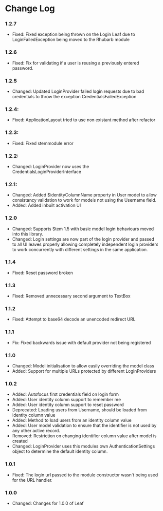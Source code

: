 # Change Log

### 1.2.7

* Fixed:        Fixed exception being thrown on the Login Leaf due to LoginFailedException being moved to the Rhubarb module

### 1.2.6

* Fixed:        Fix for validating if a user is reusing a previously entered password.

### 1.2.5

* Changed:      Updated LoginProvider failed login requests due to bad credentials to throw the exception CredentialsFailedException

### 1.2.4:

* Fixed:	ApplicationLayout tried to use non existant method after refactor

### 1.2.3:

* Fixed:        Fixed stemmodule error

### 1.2.2:

* Changed:      LoginProvider now uses the CredentialsLoginProviderInterface 

### 1.2.1:

* Changed:	    Added $identityColumnName property in User model to allow consistancy validation
		        to work for models not using the Username field.
* Added:        Added inbuilt activation UI

### 1.2.0

* Changed:      Supports Stem 1.5 with basic model login behaviours moved into this library.
* Changed:      Login settings are now part of the login provider and passed to all UI leaves
                properly allowing completely independent login providers to work concurrently
                with different settings in the same application.

### 1.1.4

* Fixed:	    Reset password broken	

### 1.1.3

* Fixed:	    Removed unnecessary second argument to TextBox

### 1.1.2

* Fixed:        Attempt to base64 decode an unencoded redirect URL

### 1.1.1

* Fix:		    Fixed backwards issue with default provider not being registered

### 1.1.0

* Changed:      Model initialisation to allow easily overriding the model class
* Added:        Support for multiple URLs protected by different LoginProviders

### 1.0.2

* Added:        Autofocus first credentials field on login form
* Added:        User identity column support to remember me
* Added:        User identity column support to reset password 
* Deprecated:   Loading users from Username, should be loaded from identity column value
* Added:        Method to load users from an identity column value
* Added:        User model validation to ensure that the identifier is not used by any other active record.
* Removed:      Restriction on changing identifier column value after model is created
* Changed:      LoginProvider uses this modules own AuthenticationSettings object to determine the default identity column.

### 1.0.1

* Fixed:		The login url passed to the module constructor wasn't being used for the URL handler.

### 1.0.0

* Changed:      Changes for 1.0.0 of Leaf
